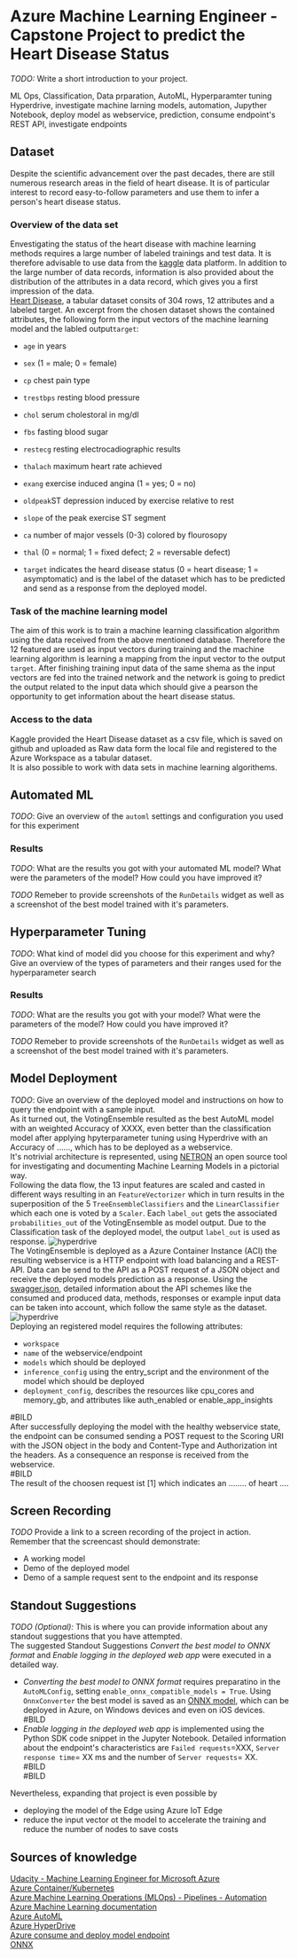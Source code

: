# Azure Machine Learning Engineer - Capstone Project to predict the Heart Disease Status

*TODO:* Write a short introduction to your project. 

ML Ops, Classification, Data prparation, AutoML, Hyperparamter tuning Hyperdrive, investigate machine larning models, automation, Jupyther Notebook, deploy model as webservice, prediction, consume endpoint's REST API, investigate endpoints

## Dataset
Despite the scientific advancement over the past decades, there are still numerous research areas in the field of heart disease. It is of particular interest to record easy-to-follow parameters and use them to infer a person's heart disease status.

### Overview of the data set
Envestigating the status of the heart disease with machine learning methods requires a large number of labeled trainings and test data. It is therefore advisable to use data from the [kaggle](https://www.kaggle.com/) data platform. In addition to the large number of data records, information is also provided about the distribution of the attributes in a data record, which gives you a first impression of the data. <br/>
[Heart Disease](https://www.kaggle.com/ronitf/heart-disease-uci?select=heart.csv), a tabular dataset consits of 304 rows, 12 attributes and a labeled target.
An excerpt from the chosen dataset shows the contained attributes, the following form the input vectors of the machine learning model and the labled output`target`:
* `age` in years
* `sex` (1 = male; 0 = female)
* `cp` chest pain type
* `trestbps` resting blood pressure 
* `chol` serum cholestoral in mg/dl
* `fbs` fasting blood sugar
* `restecg` resting electrocadiographic results
* `thalach` maximum heart rate achieved
* `exang` exercise induced angina (1 = yes; 0 = no)
* `oldpeak`ST depression induced by exercise relative to rest
* `slope` of the peak exercise ST segment
* `ca` number of major vessels (0-3) colored by flourosopy
* `thal` (0 = normal; 1 = fixed defect; 2 = reversable defect)

* `target` indicates the heard disease status (0 = heart disease; 1 = asymptomatic) and is the label of the dataset which has to be predicted and send as a response from the deployed model.

### Task of the machine learning model
The aim of this work is to train a machine learning classification algorithm using the data received from the above mentioned database. Therefore the 12 featured are used as input vectors during training and the machine learning algorithm is learning a mapping from the input vector to the output `target`. After finishing training input data of the same shema as the input vectors are fed into the trained network and the network is going to predict the output related to the input data which should give a pearson the opportunity to get information about the heart disease status.

### Access to the data
Kaggle provided the Heart Disease dataset as a csv file, which is saved on github and uploaded as Raw data form the local file and registered to the Azure Workspace as a tabular dataset. <br/> It is also possible to work with data sets in machine learning algorithems.

## Automated ML
*TODO*: Give an overview of the `automl` settings and configuration you used for this experiment

### Results
*TODO*: What are the results you got with your automated ML model? What were the parameters of the model? How could you have improved it?

*TODO* Remeber to provide screenshots of the `RunDetails` widget as well as a screenshot of the best model trained with it's parameters.

## Hyperparameter Tuning
*TODO*: What kind of model did you choose for this experiment and why? Give an overview of the types of parameters and their ranges used for the hyperparameter search


### Results
*TODO*: What are the results you got with your model? What were the parameters of the model? How could you have improved it?

*TODO* Remeber to provide screenshots of the `RunDetails` widget as well as a screenshot of the best model trained with it's parameters.

## Model Deployment
*TODO*: Give an overview of the deployed model and instructions on how to query the endpoint with a sample input. <br/>
As it turned out, the VotingEnsemble resulted as the best AutoML model with an weighted Accuracy of XXXX, even better than the classification model after applying hpyterparameter tuning using Hyperdrive with an Accuracy of ......, which has to be deployed as a webservice. <br/> 
It's notrivial architecture is represented, using [NETRON](https://github.com/lutzroeder/netron) an open source tool for investigating and documenting Machine Learning Models in a pictorial way. <br/>
Following the data flow, the 13 input features are scaled and casted in different ways resulting in an `FeatureVectorizer` which in turn results in the superposition of the 5  `TreeEnsembleClassifiers` and the `LinearClassifier` which each one is voted by a `Scaler`. Each `label_out` gets the associated `probabilities_out` of the VotingEnsemble as model output. Due to the Classification task of the deployed model, the output `label_out` is used as response.
![hyperdrive](https://github.com/Daniel-car1/nd00333-capstone/blob/main/Images/best_AutoMLmodel.png) <br/>
The VotingEnsemble is deployed as a Azure Container Instance (ACI) the resulting webservice is a HTTP endpoint with load balancing and a REST-API. Data can be send to the API as a POST request of a JSON object and receive the deployed models prediction as a response. Using the [swagger.json](https://github.com/Daniel-car1/nd00333-capstone/blob/main/swagger_nice_style.json), detailed information about the API schemes like the consumed and produced data, methods, responses or example input data can be taken into account, which follow the same style as the dataset. 
![hyperdrive](https://github.com/Daniel-car1/nd00333-capstone/blob/main/Images/swagger_nice_style.PNG) <br/>
Deploying an registered model requires the following attributes:
* `workspace`
* `name` of the webservice/endpoint
* `models` which should be deployed
* `inference_config` using the entry_script and the environment of the model which should be deployed
* `deployment_config`, describes the resources like cpu_cores and memory_gb, and attributes like auth_enabled or enable_app_insights <br/>

#BILD <br/>
After successfully deploying the model with the healthy webservice state, the endpoint can be consumed sending a POST request to the Scoring URI with the JSON object in the body and Content-Type and Authorization int the headers. As a consequence an response is received from the webservice. <br/>
#BILD <br/>
The result of the choosen request ist [1] which indicates an ........ of heart .... <br/>
## Screen Recording
*TODO* Provide a link to a screen recording of the project in action. Remember that the screencast should demonstrate:
- A working model
- Demo of the deployed  model
- Demo of a sample request sent to the endpoint and its response

## Standout Suggestions
*TODO (Optional):* This is where you can provide information about any standout suggestions that you have attempted. <br/>
The suggested Standout Suggestions *Convert the best model to ONNX format* and *Enable logging in the deployed web app* were executed in a detailed way. <br/>
* *Converting the best model to ONNX format* requires preparatino in the `AutoMLConfig`, setting `enable_onnx_compatible_models = True`. Using `OnnxConverter` the best model is saved as an [ONNX model](https://github.com/Daniel-car1/nd00333-capstone/blob/main/best_model.onnx), which can be deployed in Azure, on Windows devices and even on iOS devices. <br/> #BILD
* *Enable logging in the deployed web app* is implemented using the Python SDK code snippet in the Jupyter Notebook. Detailed information about the endpoint's characteristics are `Failed requests`=XXX, `Server response time`= XX ms and the number of `Server requests`= XX.
<br/> #BILD
<br/> #BILD

Nevertheless, expanding that project is even possible by
* deploying the model of the Edge using Azure IoT Edge
* reduce the input vector ot the model to accelerate the training and reduce the number of nodes to save costs

## Sources of knowledge
[Udacity - Machine Learning Engineer for Microsoft Azure](https://www.udacity.com/course/machine-learning-engineer-for-microsoft-azure-nanodegree--nd00333) <br/>
[Azure Container/Kubernetes](https://azure.microsoft.com/de-de/services/kubernetes-service/) <br/>
[Azure Machine Learning Operations (MLOps) - Pipelines - Automation](https://azure.microsoft.com/de-de/services/machine-learning/mlops/) <br/>
[Azure Machine Learning documentation](https://docs.microsoft.com/en-us/azure/machine-learning/) <br/>
[Azure AutoML](https://docs.microsoft.com/en-us/azure/machine-learning/concept-automated-ml?view=azure-ml-py) <br/>
[Azure HyperDrive](https://docs.microsoft.com/en-us/azure/machine-learning/how-to-tune-hyperparameters?view=azure-ml-py) <br/>
[Azure consume and deploy model endpoint](https://docs.microsoft.com/en-us/azure/machine-learning/how-to-consume-web-service?view=azure-ml-py&tabs=python#call-the-service-python) <br/>
[ONNX](https://onnx.ai/) <br/>
